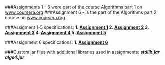 ###Assignments 1 - 5 were part of the course Algorithms part 1 on www.coursera.org
###Assignment 6 - is the part of the Algorithms part 2 course on www.coursera.org

###Assigment 1-5 specifications:
**1. [Assignment 1](http://coursera.cs.princeton.edu/algs4/assignments/percolation.html)
2. [Assignment 2](http://coursera.cs.princeton.edu/algs4/assignments/queues.html)
3. [Assignment 3](http://coursera.cs.princeton.edu/algs4/assignments/collinear.html)
4. [Assignment 4](http://coursera.cs.princeton.edu/algs4/assignments/8puzzle.html)
5. [Assignment 5](http://coursera.cs.princeton.edu/algs4/assignments/kdtree.html)**

###Assignment 6 specifications:
**1. [Assignment 6](http://coursera.cs.princeton.edu/algs4/assignments/wordnet.html)**

###Custom jar files with additional libraries used in assignments:
***stdlib.jar***
***algs4.jar***

